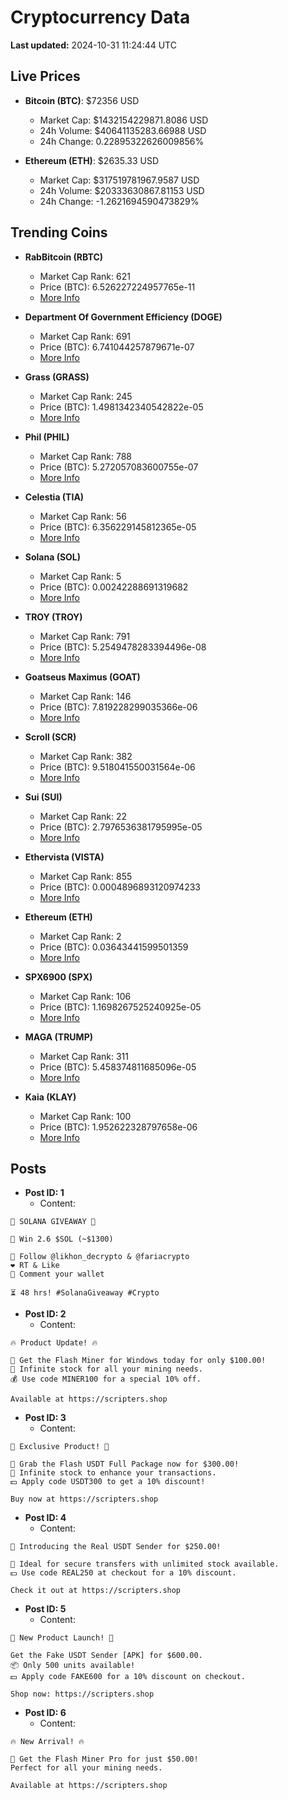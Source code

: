 # Cryptocurrency Data

**Last updated:** 2024-10-31 11:24:44 UTC

## Live Prices
- **Bitcoin (BTC)**: $72356 USD
  - Market Cap: $1432154229871.8086 USD
  - 24h Volume: $40641135283.66988 USD
  - 24h Change: 0.22895322626009856%

- **Ethereum (ETH)**: $2635.33 USD
  - Market Cap: $317519781967.9587 USD
  - 24h Volume: $20333630867.81153 USD
  - 24h Change: -1.2621694590473829%

## Trending Coins
- **RabBitcoin (RBTC)**
  - Market Cap Rank: 621
  - Price (BTC): 6.526227224957765e-11
  - [More Info](https://www.coingecko.com/en/coins/rabbitcoin)

- **Department Of Government Efficiency (DOGE)**
  - Market Cap Rank: 691
  - Price (BTC): 6.741044257879671e-07
  - [More Info](https://www.coingecko.com/en/coins/department-of-government-efficiency)

- **Grass (GRASS)**
  - Market Cap Rank: 245
  - Price (BTC): 1.4981342340542822e-05
  - [More Info](https://www.coingecko.com/en/coins/grass)

- **Phil (PHIL)**
  - Market Cap Rank: 788
  - Price (BTC): 5.272057083600755e-07
  - [More Info](https://www.coingecko.com/en/coins/phil)

- **Celestia (TIA)**
  - Market Cap Rank: 56
  - Price (BTC): 6.356229145812365e-05
  - [More Info](https://www.coingecko.com/en/coins/celestia)

- **Solana (SOL)**
  - Market Cap Rank: 5
  - Price (BTC): 0.00242288691319682
  - [More Info](https://www.coingecko.com/en/coins/solana)

- **TROY (TROY)**
  - Market Cap Rank: 791
  - Price (BTC): 5.2549478283394496e-08
  - [More Info](https://www.coingecko.com/en/coins/troy)

- **Goatseus Maximus (GOAT)**
  - Market Cap Rank: 146
  - Price (BTC): 7.819228299035366e-06
  - [More Info](https://www.coingecko.com/en/coins/goatseus-maximus)

- **Scroll (SCR)**
  - Market Cap Rank: 382
  - Price (BTC): 9.518041550031564e-06
  - [More Info](https://www.coingecko.com/en/coins/scroll)

- **Sui (SUI)**
  - Market Cap Rank: 22
  - Price (BTC): 2.7976536381795995e-05
  - [More Info](https://www.coingecko.com/en/coins/sui)

- **Ethervista (VISTA)**
  - Market Cap Rank: 855
  - Price (BTC): 0.0004896893120974233
  - [More Info](https://www.coingecko.com/en/coins/ethervista)

- **Ethereum (ETH)**
  - Market Cap Rank: 2
  - Price (BTC): 0.03643441599501359
  - [More Info](https://www.coingecko.com/en/coins/ethereum)

- **SPX6900 (SPX)**
  - Market Cap Rank: 106
  - Price (BTC): 1.1698267525240925e-05
  - [More Info](https://www.coingecko.com/en/coins/spx6900)

- **MAGA (TRUMP)**
  - Market Cap Rank: 311
  - Price (BTC): 5.458374811685096e-05
  - [More Info](https://www.coingecko.com/en/coins/maga)

- **Kaia (KLAY)**
  - Market Cap Rank: 100
  - Price (BTC): 1.952622328797658e-06
  - [More Info](https://www.coingecko.com/en/coins/kaia)

## Posts
- **Post ID: 1**
  - Content:
```
🚀 SOLANA GIVEAWAY 🚀

🎁 Win 2.6 $SOL (~$1300)

🤝 Follow @likhon_decrypto & @fariacrypto
❤️ RT & Like
💬 Comment your wallet

⏳ 48 hrs! #SolanaGiveaway #Crypto
```

- **Post ID: 2**
  - Content:
```
🔥 Product Update! 🔥

🚀 Get the Flash Miner for Windows today for only $100.00!
🔋 Infinite stock for all your mining needs.
💰 Use code MINER100 for a special 10% off.

Available at https://scripters.shop
```

- **Post ID: 3**
  - Content:
```
🎁 Exclusive Product! 🎁

💸 Grab the Flash USDT Full Package now for $300.00!
🎉 Infinite stock to enhance your transactions.
💵 Apply code USDT300 to get a 10% discount!

Buy now at https://scripters.shop
```

- **Post ID: 4**
  - Content:
```
💎 Introducing the Real USDT Sender for $250.00!

💼 Ideal for secure transfers with unlimited stock available.
💵 Use code REAL250 at checkout for a 10% discount.

Check it out at https://scripters.shop
```

- **Post ID: 5**
  - Content:
```
🚀 New Product Launch! 🚀

Get the Fake USDT Sender [APK] for $600.00.
📦 Only 500 units available!
💵 Apply code FAKE600 for a 10% discount on checkout.

Shop now: https://scripters.shop
```

- **Post ID: 6**
  - Content:
```
🔥 New Arrival! 🔥

💸 Get the Flash Miner Pro for just $50.00!
Perfect for all your mining needs.

Available at https://scripters.shop
```

